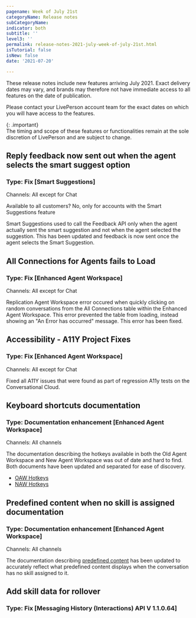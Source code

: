 ```yaml
---
pagename: Week of July 21st
categoryName: Release notes
subCategoryName: 
indicator: both
subtitle: ''
level3: ''
permalink: release-notes-2021-july-week-of-july-21st.html
isTutorial: false
isNew: false
date: '2021-07-20'

---
```


These release notes include new features arriving July 2021. Exact delivery dates may vary, and brands may therefore not have immediate access to all features on the date of publication.

Please contact your LivePerson account team for the exact dates on which you will have access to the features.

{: .important}  
The timing and scope of these features or functionalities remain at the sole discretion of LivePerson and are subject to change.

## Reply feedback now sent out when the agent selects the smart suggest option

### Type: Fix [Smart Suggestions]
  
Channels: All except for Chat

Available to all customers? No, only for accounts with the Smart Suggestions feature

Smart Suggestions used to call the Feedback API only when the agent actually sent the smart suggestion and not when the agent selected the suggestion. This has been updated and feedback is now sent once the agent selects the Smart Suggestion.

## All Connections for Agents fails to Load

### Type: Fix [Enhanced Agent Workspace]

Channels: All except for Chat

Replication Agent Workspace error occured when quickly clicking on random conversations from the All Connections table within the Enhanced Agent Workspace. This error prevented the table from loading, instead showing an "An Error has occurred" message. This error has been fixed.

## Accessibility -  A11Y Project Fixes

### Type: Fix [Enhanced Agent Workspace]

Channels: All except for Chat

Fixed all A11Y issues that were found as part of regression A11y tests on the Conversational Cloud.

## Keyboard shortcuts documentation

### Type: Documentation enhancement [Enhanced Agent Workspace]

Channels: All channels

The documentation describing the hotkeys available in both the Old Agent Workspace and New Agent Workspace was out of date and hard to find. Both documents have been updated and separated for ease of discovery.

* [OAW Hotkeys](https://knowledge.liveperson.com/agent-manager-workspace-agent-tools-for-live-chat-hotkeys.html)
* [NAW Hotkeys](https://knowledge.liveperson.com/agent-manager-workspace-agent-tools-for-messaging-agent-workspace-for-messaging-hotkeys.html)

## Predefined content when no skill is assigned documentation

### Type: Documentation enhancement [Enhanced Agent Workspace]

Channels: All channels

The documentation describing [predefined content](https://knowledge.liveperson.com/agent-manager-workspace-workspace-configuration-predefined-content-overview.html)  has been updated to accurately reflect what predefined content displays when the conversation has no skill assigned to it.

## Add skill data for rollover

### Type: Fix [Messaging History (Interactions) API V 1.1.0.64]
